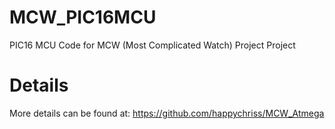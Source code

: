 # MCW_PIC16MCU
PIC16 MCU Code for MCW (Most Complicated Watch) Project Project
# Details
More details can be found at: https://github.com/happychriss/MCW_Atmega

